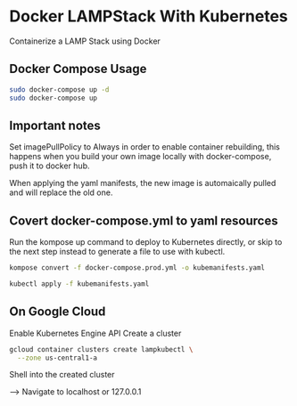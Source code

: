 # Docker LAMPStack With Kubernetes

Containerize a LAMP Stack using Docker

## Docker Compose Usage


```bash
sudo docker-compose up -d
sudo docker-compose up
```
## Important notes

Set imagePullPolicy to Always in order to enable container rebuilding, this happens when you build your own image locally with docker-compose, push it to docker hub. 

When applying the yaml manifests, the new image is automaically pulled and will replace the old one.

## Covert docker-compose.yml to yaml resources
Run the kompose up command to deploy to Kubernetes directly, or skip to the next step instead to generate a file to use with kubectl.

  ```bash
kompose convert -f docker-compose.prod.yml -o kubemanifests.yaml
 ```
   ```bash
 kubectl apply -f kubemanifests.yaml
```
## On Google Cloud
Enable Kubernetes Engine API
Create a cluster
  ```bash
gcloud container clusters create lampkubectl \
    --zone us-central1-a
  ```
Shell into the created cluster


--> Navigate to localhost or 127.0.0.1

